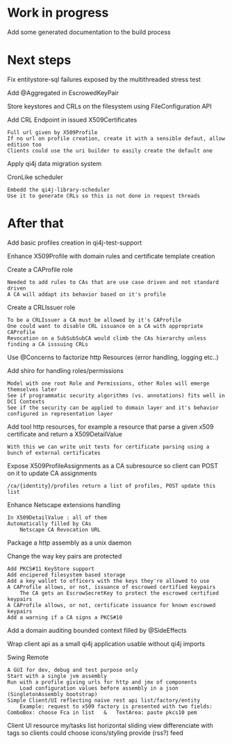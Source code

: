 
# Work in progress

Add some generated documentation to the build process


# Next steps

Fix entitystore-sql failures exposed by the multithreaded stress test

Add @Aggregated in EscrowedKeyPair

Store keystores and CRLs on the filesystem using FileConfiguration API

Add CRL Endpoint in issued X509Certificates

    Full url given by X509Profile
    If no url on profile creation, create it with a sensible defaut, allow edition too
    Clients could use the uri builder to easily create the default one 

Apply qi4j data migration system

CronLike scheduler

    Embedd the qi4j-library-scheduler
    Use it to generate CRLs so this is not done in request threads




# After that

Add basic profiles creation in qi4j-test-support

Enhance X509Profile with domain rules and certificate template creation

Create a CAProfile role

    Needed to add rules to CAs that are use case driven and not standard driven
    A CA will addapt its behavior based on it's profile

Create a CRLIssuer role

    To be a CRLIssuer a CA must be allowed by it's CAProfile
    One could want to disable CRL issuance on a CA with appropriate CAProfile
    Revocation on a SubSubSubCA would climb the CAs hierarchy unless finding a CA isssuing CRLs

Use @Concerns to factorize http Resources (error handling, logging etc..)

Add shiro for handling roles/permissions

    Model with one root Role and Permissions, other Roles will emerge themselves later
    See if programmatic security algorithms (vs. annotations) fits well in DCI Contexts
    See if the security can be applied to domain layer and it's behavior configured in representation layer

Add tool http resources, for example a resource that parse a given x509 certificate and return a X509DetailValue

    With this we can write unit tests for certificate parsing using a bunch of external certificates

Expose X509ProfileAssignments as a CA subresource so client can POST on it to update CA assignments

    /ca/{identity}/profiles return a list of profiles, POST update this list

Enhance Netscape extensions handling

    In X509DetailValue : all of them
    Automatically filled by CAs
        Netscape CA Revocation URL

Package a http assembly as a unix daemon

Change the way key pairs are protected

    Add PKCS#11 KeyStore support
    Add encipered filesystem based storage
    Add a key wallet to officers with the keys they're allowed to use
    A CAProfile allows, or not, issuance of escrowed certified keypairs
        The CA gets an EscrowSecretKey to protect the escrowed certified keypairs
    A CAProfile allows, or not, certificate issuance for known escrowed keypairs
    Add a warning if a CA signs a PKCS#10 
    

Add a domain auditing bounded context filled by @SideEffects

Wrap client api as a small qi4j application usable without qi4j imports

Swing Remote

    A GUI for dev, debug and test purpose only
    Start with a single jvm assembly
    Run with a profile giving urls for http and jmx of components
        Load configuration values before assembly in a json (SingletonAssembly bootstrap)
    Simple Client/UI reflecting naive rest api list/factory/entity
        Example: request to x509 factory is presented with two fields:    ComboBox: choose Fca in list   &   TextArea: paste pkcs10 pem
  Client UI
  resource my/tasks
    list
    horizontal sliding view
    differenciate with tags so clients could choose icons/styling
    provide (rss?) feed



